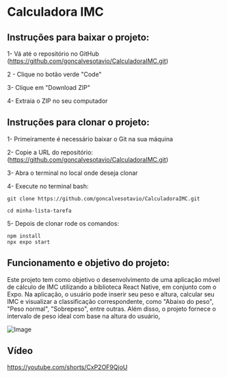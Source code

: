 # Calculadora IMC

## Instruções para baixar o projeto:
1- Vá até o repositório no GitHub (https://github.com/goncalvesotavio/CalculadoraIMC.git)

2 - Clique no botão verde "Code"

3- Clique em "Download ZIP"

4- Extraia o ZIP no seu computador

## Instruções para clonar o projeto:

1- Primeiramente é necessário baixar o Git na sua máquina

2- Copie a URL do repositório: (https://github.com/goncalvesotavio/CalculadoraIMC.git)

3- Abra o terminal no local onde deseja clonar

4- Execute no terminal bash: 

    git clone https://github.com/goncalvesotavio/CalculadoraIMC.git

    cd minha-lista-tarefa

5- Depois de clonar rode os comandos:

    npm install     
    npx expo start    
## Funcionamento e objetivo do projeto:
Este projeto tem como objetivo o desenvolvimento de uma aplicação móvel de cálculo de IMC utilizando a biblioteca React Native, em conjunto com o Expo. Na aplicação, o usuário pode inserir seu peso e altura, calcular seu IMC e visualizar a classificação correspondente, como "Abaixo do peso", "Peso normal", "Sobrepeso", entre outras. Além disso, o projeto fornece o intervalo de peso ideal com base na altura do usuário,

![Image](https://github.com/user-attachments/assets/d80fe2a1-dd47-46ec-9e91-e04adbae534b)

## Vídeo
https://youtube.com/shorts/CxP2OF9QjoU